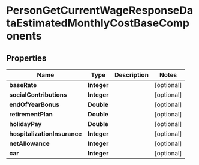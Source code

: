 

# PersonGetCurrentWageResponseDataEstimatedMonthlyCostBaseComponents


## Properties

| Name | Type | Description | Notes |
|------------ | ------------- | ------------- | -------------|
|**baseRate** | **Integer** |  |  [optional] |
|**socialContributions** | **Integer** |  |  [optional] |
|**endOfYearBonus** | **Double** |  |  [optional] |
|**retirementPlan** | **Double** |  |  [optional] |
|**holidayPay** | **Double** |  |  [optional] |
|**hospitalizationInsurance** | **Integer** |  |  [optional] |
|**netAllowance** | **Integer** |  |  [optional] |
|**car** | **Integer** |  |  [optional] |



